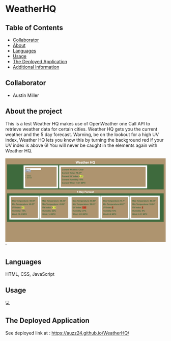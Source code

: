 # WeatherHQ

## Table of Contents  
  - [Collaborator](#credits)
  - [About](#about)
  - [Languages](#languages)
  - [Usage](#usage)
  - [The Deployed Application](#credits)
  - [Additional Information](#additional-info)

 ## Collaborator
   * Austin Miller

  ## About the project 
  This is a test
 Weather HQ makes use of OpenWeather one Call API to retrieve weather data for certain cities. Weather HQ gets you the current weather and the 5 day forecast. Warning, be on the lookout for a high UV index, Weather HQ lets you know this by turning the background red if your UV index is above 6! You will never be caught in the elements again with Weather HQ. 

![alt text](/weatheHQ.png)'

    
  ## Languages
HTML, CSS, JavaScript
 
  ## Usage
  💻

  ## The Deployed Application
  See deployed link at :  https://auzz24.github.io/WeatherHQ/
  
